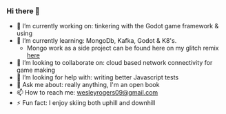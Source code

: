 ### Hi there 👋



- 🔭 I’m currently working on: tinkering with the Godot game framework & using
- 🌱 I’m currently learning: MongoDb, Kafka, Godot & K8's. 
  -  Mongo work as a side project can be found here on my glitch remix [here](https://glitch.com/~mammoth-marvelous-glazer)
- 👯 I’m looking to collaborate on: cloud based network connectivity for game making
- 🤔 I’m looking for help with: writing better Javascript tests
- 💬 Ask me about: really anything, I'm an open book
- 📫 How to reach me: wesleyrogers09@gmail.com
- ⚡ Fun fact: I enjoy skiing both uphill and downhill


